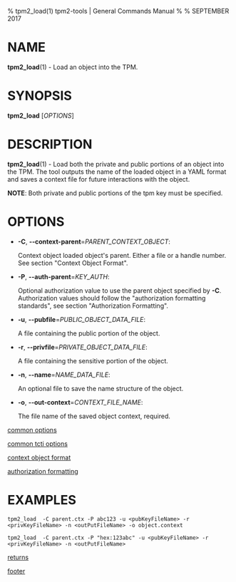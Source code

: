 % tpm2_load(1) tpm2-tools | General Commands Manual
%
% SEPTEMBER 2017

# NAME

**tpm2_load**(1) - Load an object into the TPM.

# SYNOPSIS

**tpm2_load** [*OPTIONS*]

# DESCRIPTION

**tpm2_load**(1) - Load both the private and public portions of an object
into the TPM.
The tool outputs the name of the loaded object in a YAML format and saves a
context file for future interactions with the object.

**NOTE**: Both private and public portions of the tpm key must be specified.

# OPTIONS

  * **-C**, **\--context-parent**=_PARENT\_CONTEXT\_OBJECT_:

    Context object loaded object's parent. Either a file or a handle number.
    See section "Context Object Format".

  * **-P**, **\--auth-parent**=_KEY\_AUTH_:

    Optional authorization value to use the parent object specified by **-C**.
    Authorization values should follow the "authorization formatting standards",
    see section "Authorization Formatting".

  * **-u**, **\--pubfile**=_PUBLIC\_OBJECT\_DATA\_FILE_:

    A file containing the public portion of the object.

  * **-r**, **\--privfile**=_PRIVATE\_OBJECT\_DATA\_FILE_:

    A file containing the sensitive portion of the object.

  * **-n**, **\--name**=_NAME\_DATA\_FILE_:

    An optional file to save the name structure of the object.

  * **-o**, **\--out-context**=_CONTEXT\_FILE\_NAME_:

    The file name of the saved object context, required.

[common options](common/options.md)

[common tcti options](common/tcti.md)

[context object format](common/ctxobj.md)

[authorization formatting](common/authorizations.md)


# EXAMPLES

```
tpm2_load  -C parent.ctx -P abc123 -u <pubKeyFileName> -r <privKeyFileName> -n <outPutFileName> -o object.context

tpm2_load  -C parent.ctx -P "hex:123abc" -u <pubKeyFileName> -r <privKeyFileName> -n <outPutFileName>

```

[returns](common/returns.md)

[footer](common/footer.md)
